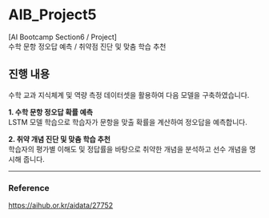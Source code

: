 # AIB_Project5
[AI Bootcamp Section6 / Project] <br/>
수학 문항 정오답 예측 / 취약점 진단 및 맞춤 학습 추천 

## 진행 내용 
수학 교과 지식체계 및 역량 측정 데이터셋을 활용하여 다음 모델을 구축하였습니다.

**1. 수학 문항 정오답 확률 예측** <br/>
LSTM 모델 학습으로 학습자가 문항을 맞출 확률을 계산하여 정오답을 예측합니다. 

**2. 취약 개념 진단 및 맞춤 학습 추천** <br/>
학습자의 평가별 이해도 및 정답률을 바탕으로 취약한 개념을 분석하고 선수 개념을 명시해 줍니다. 

---
### Reference
https://aihub.or.kr/aidata/27752
